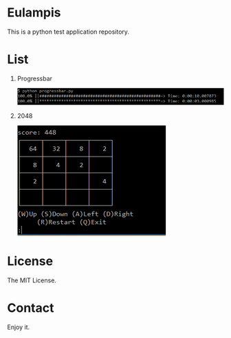 # Eulampis

This is a python test application repository.

# List

1. Progressbar

    ![screenshot](./screenshot/progressbar.PNG)

2. 2048

    ![screenshot](./screenshot/2048.PNG)

# License

The MIT License.

# Contact

Enjoy it.